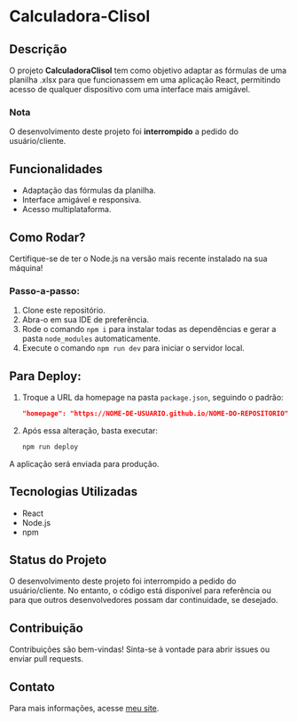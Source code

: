 # Calculadora-Clisol

## Descrição

O projeto **CalculadoraClisol** tem como objetivo adaptar as fórmulas de uma planilha .xlsx para que funcionassem em uma aplicação React, permitindo acesso de qualquer dispositivo com uma interface mais amigável. 

### Nota
O desenvolvimento deste projeto foi **interrompido** a pedido do usuário/cliente.

## Funcionalidades

- Adaptação das fórmulas da planilha.
- Interface amigável e responsiva.
- Acesso multiplataforma.

## Como Rodar?

Certifique-se de ter o Node.js na versão mais recente instalado na sua máquina!

### Passo-a-passo:

1. Clone este repositório.
2. Abra-o em sua IDE de preferência.
3. Rode o comando `npm i` para instalar todas as dependências e gerar a pasta `node_modules` automaticamente.
4. Execute o comando `npm run dev` para iniciar o servidor local.

## Para Deploy:

1. Troque a URL da homepage na pasta `package.json`, seguindo o padrão:
   ```json
   "homepage": "https://NOME-DE-USUARIO.github.io/NOME-DO-REPOSITORIO"
   ```
2. Após essa alteração, basta executar:
   ```sh
   npm run deploy
   ```
A aplicação será enviada para produção.


## Tecnologias Utilizadas

- React
- Node.js
- npm

## Status do Projeto

O desenvolvimento deste projeto foi interrompido a pedido do usuário/cliente. No entanto, o código está disponível para referência ou para que outros desenvolvedores possam dar continuidade, se desejado.



## Contribuição

Contribuições são bem-vindas! Sinta-se à vontade para abrir issues ou enviar pull requests.

## Contato

Para mais informações, acesse [meu site](https://alexandre-niess.github.io/SitePortifolio/).



